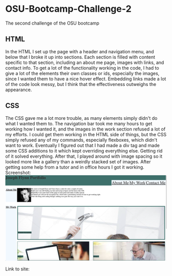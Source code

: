 # OSU-Bootcamp-Challenge-2
The second challenge of the OSU bootcamp
## HTML
In the HTML I set up the page with a header and navigation menu, and below that I broke it up into sections. Each section is filled with content specific to that section, including an about me page, images with links, and contact info. To get a lot of the functionality working in the code, I had to give a lot of the elements their own classes or ids, especially the images, since I wanted them to have a nice hover effect. Embedding links made a lot of the code look messy, but I think that the effectiveness outweighs the appearance.
## CSS
The CSS gave me a lot more trouble, as many elements simply didn't do what I wanted them to. The navigation bar took me many hours to get working how I wanted it, and the images in the work section refused a lot of my efforts. I could get them working in the HTML side of things, but the CSS simply refused any of my commands, especially flexboxes, which didn't want to work. Eventually I figured out that I had made a div tag and made some CSS additions to it which kept overriding everything else. Getting rid of it solved everything. After that, I played around with image spacing so it looked more like a gallery than a weirdly stacked set of images. After getting some help from a tutor and in office hours I got it working.
Screenshot:
![alt text](./assets/Images/Screenshot.png)

Link to site: